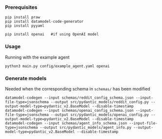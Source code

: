 ### Prerequisites

```
pip install praw
pip install datamodel-code-generator
pip install pyyaml

pip install openai   #if using OpenAI model
```

### Usage

Running with the example agent

```
python3 main.py config/example_agent.yaml openai
```

### Generate models

Needed when the corresponding schema in `schemas/` has been modified

```
datamodel-codegen --input schemas/reddit_config_schema.json --input-file-type=jsonschema --output src/pydantic_models/reddit_config.py --output-model-type=pydantic_v2.BaseModel --disable-timestamp
datamodel-codegen --input schemas/openai_config_schema.json --input-file-type=jsonschema --output src/pydantic_models/openai_config.py --output-model-type=pydantic_v2.BaseModel --disable-timestamp
datamodel-codegen --input schemas/agent_info_schema.json --input-file-type=jsonschema --output src/pydantic_models/agent_info.py --output-model-type=pydantic_v2.BaseModel --disable-timestamp
```
